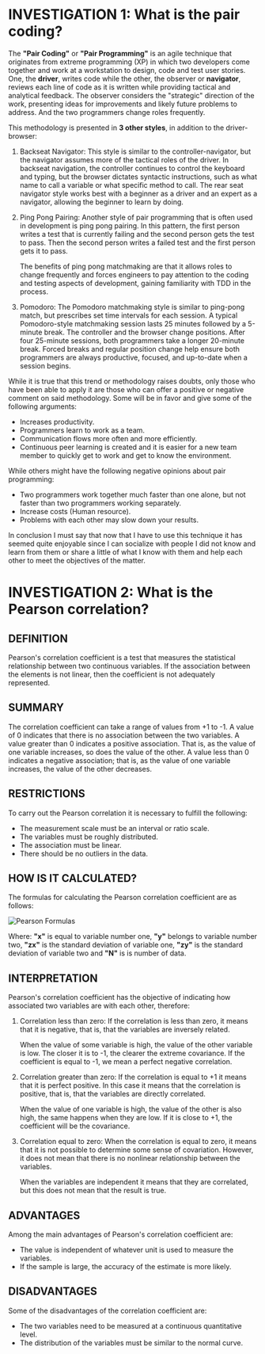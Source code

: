 # INVESTIGATION 1: What is the pair coding?

The __"Pair Coding"__ or __"Pair Programming"__ is an agile technique that originates from extreme programming (XP) in which two developers come together and work at a workstation to design, code and test user stories. One, the __driver__, writes code while the other, the observer or __navigator__, reviews each line of code as it is written while providing tactical and analytical feedback. The observer considers the "strategic" direction of the work, presenting ideas for improvements and likely future problems to address. And the two programmers change roles frequently.

This methodology is presented in __3 other styles__, in addition to the driver-browser:

1. Backseat Navigator: This style is similar to the controller-navigator, but the navigator assumes more of the tactical roles of the driver. In backseat navigation, the controller continues to control the keyboard and typing, but the browser dictates syntactic instructions, such as what name to call a variable or what specific method to call. The rear seat navigator style works best with a beginner as a driver and an expert as a navigator, allowing the beginner to learn by doing.

2. Ping Pong Pairing: Another style of pair programming that is often used in development is ping pong pairing. In this pattern, the first person writes a test that is currently failing and the second person gets the test to pass. Then the second person writes a failed test and the first person gets it to pass.

    The benefits of ping pong matchmaking are that it allows roles to change frequently and forces engineers to pay attention to the coding and testing aspects of development, gaining familiarity with TDD in the process.

3. Pomodoro: The Pomodoro matchmaking style is similar to ping-pong match, but prescribes set time intervals for each session. A typical Pomodoro-style matchmaking session lasts 25 minutes followed by a 5-minute break. The controller and the browser change positions. After four 25-minute sessions, both programmers take a longer 20-minute break. Forced breaks and regular position change help ensure both programmers are always productive, focused, and up-to-date when a session begins.

While it is true that this trend or methodology raises doubts, only those who have been able to apply it are those who can offer a positive or negative comment on said methodology.
Some will be in favor and give some of the following arguments:
- Increases productivity.
- Programmers learn to work as a team.
- Communication flows more often and more efficiently.
- Continuous peer learning is created and it is easier for a new team member to quickly get to work and get to know the environment.

While others might have the following negative opinions about pair programming:
- Two programmers work together much faster than one alone, but not faster than two programmers working separately.
- Increase costs (Human resource).
- Problems with each other may slow down your results.

In conclusion I must say that now that I have to use this technique it has seemed quite enjoyable since I can socialize with people I did not know and learn from them or share a little of what I know with them and help each other to meet the objectives of the matter.

# INVESTIGATION 2: What is the Pearson correlation?

## DEFINITION

Pearson's correlation coefficient is a test that measures the statistical relationship between two continuous variables. If the association between the elements is not linear, then the coefficient is not adequately represented.

## SUMMARY

The correlation coefficient can take a range of values from +1 to -1. A value of 0 indicates that there is no association between the two variables. A value greater than 0 indicates a positive association. That is, as the value of one variable increases, so does the value of the other. A value less than 0 indicates a negative association; that is, as the value of one variable increases, the value of the other decreases.

## RESTRICTIONS

To carry out the Pearson correlation it is necessary to fulfill the following:

- The measurement scale must be an interval or ratio scale.
- The variables must be roughly distributed.
- The association must be linear.
- There should be no outliers in the data.

## HOW IS IT CALCULATED?

The formulas for calculating the Pearson correlation coefficient are as follows:

![Pearson Formulas](https://github.com/ThunderboltMonkey/BigData/blob/unit_1/Research/Castillo%20Solis%20Fabian%20Eduardo/Pearson.PNG)

Where: __"x"__ is equal to variable number one, __"y"__ belongs to variable number two, __"zx"__ is the standard deviation of variable one, __"zy"__ is the standard deviation of variable two and __"N"__ is is number of data.

## INTERPRETATION

Pearson's correlation coefficient has the objective of indicating how associated two variables are with each other, therefore:

1. Correlation less than zero: If the correlation is less than zero, it means that it is negative, that is, that the variables are inversely related.

    When the value of some variable is high, the value of the other variable is low. The closer it is to -1, the clearer the extreme covariance. If the coefficient is equal to -1, we mean a perfect negative correlation.

2. Correlation greater than zero: If the correlation is equal to +1 it means that it is perfect positive. In this case it means that the correlation is positive, that is, that the variables are directly correlated.

    When the value of one variable is high, the value of the other is also high, the same happens when they are low. If it is close to +1, the coefficient will be the covariance.

3. Correlation equal to zero: When the correlation is equal to zero, it means that it is not possible to determine some sense of covariation. However, it does not mean that there is no nonlinear relationship between the variables.

    When the variables are independent it means that they are correlated, but this does not mean that the result is true.

## ADVANTAGES

Among the main advantages of Pearson's correlation coefficient are:

- The value is independent of whatever unit is used to measure the variables.
- If the sample is large, the accuracy of the estimate is more likely.

## DISADVANTAGES

Some of the disadvantages of the correlation coefficient are:

- The two variables need to be measured at a continuous quantitative level.
- The distribution of the variables must be similar to the normal curve.
